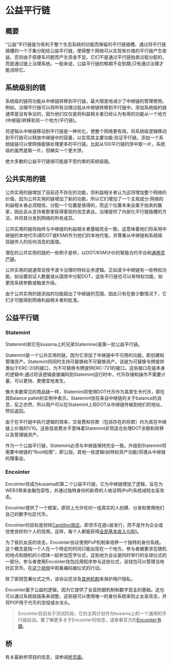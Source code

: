 # 公益平行链
## 概要
“公益”平行链是为有利于整个生态系统的功能而保留的平行链插槽。通过将平行链插槽的一个子集分配给公益平行链，使得整个网络可以实现有价值的平行链产生收益，否则由于搭便车问题而产生资金不足。它们不是通过平行链拍卖过程分配的，而是通过链上治理系统。一般来说，公益平行链的租期不会到期;只有通过治理才能消除它。

## 系统级别的链
系统级的链将功能从中继链转移到平行链，最大限度地减少了中继链的管理使用。例如，治理平行链可以将所有治理过程从中继链转移到平行链中。添加系统级的链通常是没有争议的，因为他们仅仅是将利益相关者已经认为有用的功能从一个地方(中继链)转移到另一个地方(平行链)。

将逻辑从中继链移动到平行链是一种优化，使整个网络更有效。将系统级逻辑移动到平行链可以释放中继链中的容量，以实现其主要功能:验证平行链。添加一个系统级链可以使网络能够处理更多的平行链。比起从100平行链的饼中取一片，系统级的虽然是取一片，但确实一个更大饼。

绝大多数的公益平行链很可能是不受约束的系统级链。

## 公共实用的链
公共实用的链增加了目前还不存在的功能，但利益相关者认为这将增加整个网络的价值。因为公共实用的链增加了新的功能，所以它们增加了一个主观成分:网络的利益相关者必须相信，分配一个位置是值得的，而这个位置本来会属于拍卖的赢家，因此会从支持者那里获得客观的信念表达。治理提供了内部化平行链插槽的方法，并将其分发到网络的所有成员。

公共实用的链将始终与中继链的利益相关者基础完全一致。这意味着他们将采用中继链的本地代币(即DOT或KSM)作为他们的本地代笔，并尊重从中继链和系统级双链传入的任何消息的面值。

潜在的公共实用的链的一些例子是桥，以DOT/KSM计价的智能合约平台和[通用资产链](https://wiki.polkadot.network/docs/learn-common-goods#statemint)。

公共实用的链通常会授予波卡治理的特权业务逻辑。正如波卡中继链有一些特权功能，如设置验证人数量或从国库中分配DOT，这些平行链也可以有特权功能，如更改系统参数或触发升级。

由于公共实用的链添加的功能超出了中继链的范围，因此只有在极少数情况下，它们才可能得到网络利益相关者的批准。

## 公益平行链

### Statemint
Statemint(和它在kusama上的兄弟Statemine)是第一批公益平行链。

Statemint是一个公共实用的链，因为它添加了中继链中不可用的功能，即创建和管理资产。Statemint将同时支持可替换和不可替换资产。该链为可替换令牌提供类似于ERC-20的接口，为不可替换令牌提供ERC-721的接口。这些接口在链本身的逻辑中;通过将该逻辑直接编码到Statemint运行时中，代币存储和操作不需要计量，可以更快、更便宜地发生。

像大多数常见的商品链一样，Statemint将使用DOT代币作为其原生令代币，即在其Balance pallet的实例中表示。Statemint信任来自中继链的关于balance的消息，反之亦然，所以用户可以在Statemint上将DOT从中继链传输到他们的地址，然后返回。

由于在平行链中执行逻辑的效率，交易费和存款（包括存在的存款）约为其在中继链上价值的1/10。这些低收费水平意味着Statemint非常适合处理DOT余额和转移以及管理链资产。

作为一个公益平行链，Statemint必须与中继链保持完全一致。升级到Statemint将需要中继链的“Root权限”，即公投。其他一些逻辑(如特权资产功能)将遵从中继链的理事会。

### Encointer
Encointer将成为kusama的第二个公益平行链，它为中继链增加了逻辑，旨在为WEB3带来金融包容性，并通过独特身份的新奇的人格证明(PoP)系统减轻女巫攻击。

Encointer提供了一个框架，原则上允许任何一组真实的人创建、分发和使用他们自己的数字社区代币。

Encointer的目标是扭转[Cantillon效应](https://www.newworldencyclopedia.org/entry/Richard_Cantillon)，即货币在底c层发行，而不是作为企业或信誉良好的个人的信用。这样，每个人都能获得[全民基本收入(UBI)](https://book.encointer.org/economics-ubi.html)。

为了抵抗女巫的攻击，Encointer协议使用PoP机制来培养一个独特的身份系统。这个概念是指一个人在一个特定的时间只能出现在一个地方。参与者被要求在随机的地点和随机的小团体一起参加签字仪式，这些地方会议是同时举行的全球仪式的一部分。参与者使用Encointer钱包应用程序参与这些仪式，该钱包可以管理当地社区货币。在[这个视频](https://www.youtube.com/watch?v=tcgpCCYBqko)中观看编码器仪式的行动。

除了密钥签署仪式之外，该协议还涉及[其他机制](https://book.encointer.org/ssi.html#privacy-considerations)来保护用户隐私。

Encointer属于公益的逻辑，因为它提供了女巫防御机制和数字民主的基础。这也可以通过系统级链条来调整，这些链可以使用唯一的身份系统来防止女巫攻击，并将POP用于代币的空投或水龙头。

> Encointer目前处于测试阶段，它的主网计划作为kusama上的一个通用的平行链启动。要了解更多关于Encointer的信息，请查看官方的[Encointer书籍](https://book.encointer.org/introduction.html)。


## 桥
有关最新桥项目的信息，请参阅[桥页面](https://wiki.polkadot.network/docs/learn-bridges)。






